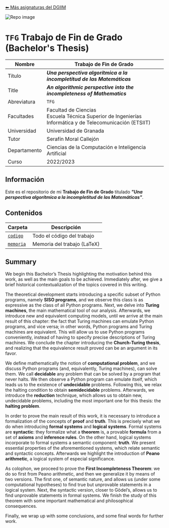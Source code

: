 [⬅ Más asignaturas del DGIIM](https://github.com/mianfg-DGIIM)

![Repo image](https://repository-images.githubusercontent.com/639075801/a17da198-d8b7-4a07-bbd0-2d700b867dff)

# `TFG` Trabajo de Fin de Grado (Bachelor's Thesis)

| Nombre                | Trabajo de Fin de Grado                                      |
| --------------------- | ------------------------------------------------------------ |
| Título                | ***Una perspectiva algorítmica a la incompletitud de las Matemáticas*** |
| Title                 | ***An algorithmic perspective into the incompleteness of Mathematics*** |
| Abreviatura           | `TFG`                                                        |
| Facultades            | Facultad de Ciencias<br/>Escuela Técnica Superior de Ingenierías Informática y de Telecomunicación (ETSIIT)  |
| Universidad           | Universidad de Granada                                       |
| Tutor                 | Serafín Moral Callejón                                       |
| Departamento          | Ciencias de la Computación e Inteligencia Artificial         |
| Curso                 | 2022/2023                                                    |

## Información

Este es el repositorio de mi **Trabajo de Fin de Grado** titulado ***"Una perspectiva algorítmica a la incompletitud de las Matemáticas"***.

## Contenidos

| Carpeta | Descripción |
| --- | --- |
| [`codigo`](./codigo) | Todo el código del trabajo |
| [`memoria`](./memoria) | Memoria del trabajo (LaTeX) |

## Summary

We begin this Bachelor’s Thesis highlighting the motivation behind this work, as well as the main goals to be achieved. Immediately after, we give a brief historical contextualization of the topics covered in this writing.

The theoretical development starts introducing a specific subset of Python programs, namely **SISO programs**, and we observe this class is as expressive as the class of all Python programs. Next, we delve into **Turing machines**, the main mathematical tool of our analysis. Afterwards, we introduce new and equivalent computing models, until we arrive at the main result of this chapter: the fact that Turing machines can emulate Python programs, and vice versa; in other words, Python programs and Turing machines are equivalent. This will allow us to use Python programs conveniently, instead of having to specify precise descriptions of Turing machines. We conclude the chapter introducing the **Church-Turing thesis**, and realizing that the equivalence result proved can be an argument in its favor.

We define mathematically the notion of **computational problem**, and we discuss Python programs (and, equivalently, Turing machines), can solve them. We call **decidable** any problem that can be solved by a program that never halts. We then observe a Python program can emulate itself, which leads us to the existence of **undecidable** problems. Following this, we relax the halting condition to obtain **semidecidable** problems. Afterwards, we introduce the **reduction** technique, which allows us to obtain new, undecidable problems, including the most important one for this thesis: the **halting problem**.

In order to prove the main result of this work, it is necessary to introduce a formalization of the concepts of **proof** and **truth**. This is precisely what we do when introducing **formal systems** and **logical systems**. Formal systems are **syntactic**: they formalize what a **theorem** is, a provable **formula** from a set of **axioms** and **inference rules**. On the other hand, logical systems incorporate to formal systems a semantic component: **truth**. We present essential properties of the aforementioned systems, which relate semantic and syntactic concepts. Afterwards we highlight the introduction of **Peano arithmetic**, a logical system of especial significance.

As colophon, we proceed to prove the **First Incompleteness Theorem**: we do so first from Peano arithmetic, and then we generalize it by means of two versions. The first one, of semantic nature, and allows us (under some computational hypotheses) to find true but unprovable statements in a logical system. Next, the syntactic version, closer to Gödel’s, allows us to find unprovable statements in formal systems. We finish the study of this theorem with some important mathematical and philosophical consequences.

Finally, we wrap up with some conclusions, and some final words for further work.
